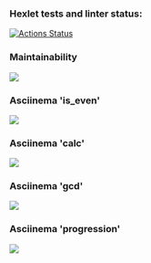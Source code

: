 ### Hexlet tests and linter status:
[![Actions Status](https://github.com/dmi-sm/python-project-49/workflows/hexlet-check/badge.svg)](https://github.com/dmi-sm/python-project-49/actions)

### Maintainability
<a href="https://codeclimate.com/github/dmi-sm/python-project-49/maintainability"><img src="https://api.codeclimate.com/v1/badges/b6628b96eeeefca6543e/maintainability" /></a>

### Asciinema 'is_even'
<a href="https://asciinema.org/a/6jNaGgeb5FtuF7x4lcygi8nUA" target="_blank"><img src="https://asciinema.org/a/6jNaGgeb5FtuF7x4lcygi8nUA.svg" /></a>

### Asciinema 'calc'
<a href="https://asciinema.org/a/NmErMKkLVJB9fygNFwC1hEOro" target="_blank"><img src="https://asciinema.org/a/NmErMKkLVJB9fygNFwC1hEOro.svg" /></a>

### Asciinema 'gcd'
<a href="https://asciinema.org/a/Afo3zU5LQcE2HvRlIILY8wpWO" target="_blank"><img src="https://asciinema.org/a/Afo3zU5LQcE2HvRlIILY8wpWO.svg" /></a>

### Asciinema 'progression'
<a href="https://asciinema.org/a/ATkPl93VOiwnG1PydzGRXn6Fj" target="_blank"><img src="https://asciinema.org/a/ATkPl93VOiwnG1PydzGRXn6Fj.svg" /></a>